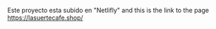 Este proyecto esta subido en "Netlifly"
and this is the link to the page https://lasuertecafe.shop/
